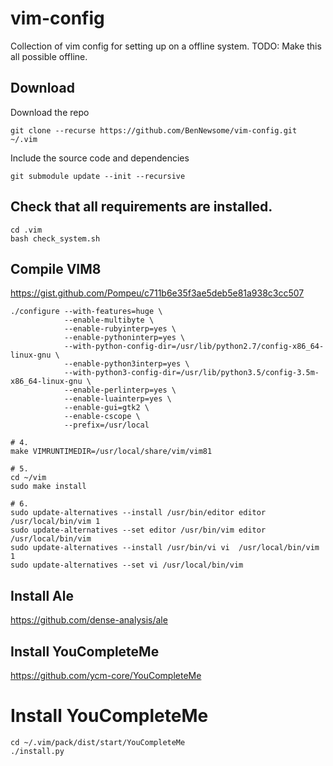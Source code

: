 # vim-config
Collection of vim config for setting up on a offline system.
TODO: Make this all possible offline.

## Download

Download the repo
```
git clone --recurse https://github.com/BenNewsome/vim-config.git ~/.vim
```

Include the source code and dependencies
```
git submodule update --init --recursive
```

## Check that all requirements are installed.

```
cd .vim
bash check_system.sh
```


## Compile VIM8

https://gist.github.com/Pompeu/c711b6e35f3ae5deb5e81a938c3cc507

```
./configure --with-features=huge \
            --enable-multibyte \
            --enable-rubyinterp=yes \
            --enable-pythoninterp=yes \
            --with-python-config-dir=/usr/lib/python2.7/config-x86_64-linux-gnu \
            --enable-python3interp=yes \
            --with-python3-config-dir=/usr/lib/python3.5/config-3.5m-x86_64-linux-gnu \
            --enable-perlinterp=yes \
            --enable-luainterp=yes \
            --enable-gui=gtk2 \
            --enable-cscope \
            --prefix=/usr/local
            
# 4.
make VIMRUNTIMEDIR=/usr/local/share/vim/vim81

# 5.
cd ~/vim
sudo make install

# 6.
sudo update-alternatives --install /usr/bin/editor editor  /usr/local/bin/vim 1
sudo update-alternatives --set editor /usr/bin/vim editor  /usr/local/bin/vim
sudo update-alternatives --install /usr/bin/vi vi  /usr/local/bin/vim 1
sudo update-alternatives --set vi /usr/local/bin/vim
```

## Install Ale
https://github.com/dense-analysis/ale


## Install YouCompleteMe
https://github.com/ycm-core/YouCompleteMe


# Install YouCompleteMe

```
cd ~/.vim/pack/dist/start/YouCompleteMe
./install.py
```

